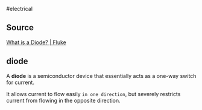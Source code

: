 #electrical

## Source
[What is a Diode? | Fluke](https://www.fluke.com/en-us/learn/blog/electrical/what-is-a-diode)

## diode
A **diode** is a semiconductor device that essentially acts as a one-way switch for current. 

It allows current to flow easily `in one direction`, but severely restricts current from flowing in the opposite direction.

